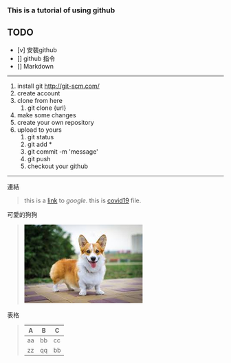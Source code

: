 ### This is a tutorial of using github

## TODO
- [v] 安裝github
- [] github 指令
- [] Markdown

---
1. install git http://git-scm.com/
2. create account
3. clone from here
    1. git clone {url}
4. make some changes
5. create your own repository
6. upload to yours
    1. git status
    2. git add *
    3. git commit -m 'message'
    4. git push
    5. checkout your github

---
連結
>this is a [link](https://www.google.com/) to *google*.
>this is [covid19](covid19.csv) file.

可愛的狗狗
>![dog](pic/corgi.jpeg)

表格
>|A|B|C|
>|---|---|---|
>|aa|bb|cc|
>|zz|qq|bb|